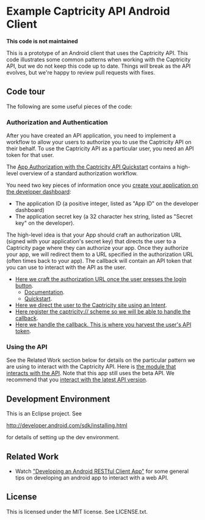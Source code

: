 Example Captricity API Android Client
============

**This code is not maintained**

This is a prototype of an Android client that uses the Captricity API.  This
code illustrates some common patterns when working with the Captricity API, but
we do not keep this code up to date.  Things *will* break as the API evolves,
but we're happy to review pull requests with fixes.

## Code tour

The following are some useful pieces of the code:

### Authorization and Authentication

After you have created an API application, you need to implement a workflow to
allow your users to authorize you to use the Captricity API on their behalf.  To
use the Captricity API as a particular user, you need an API token for that
user.

The [App Authorization with the Captricity API Quickstart](https://shreddr.captricity.com/developer/quickstart/app-authorization/)
contains a high-level overview of a standard authorization workflow.

You need two key pieces of information once you [create your application on the developer dashboard](https://shreddr.captricity.com/developer/):

* The application ID (a positive integer, listed as "App ID" on the developer dashboard)
* The application secret key (a 32 character hex string, listed as "Secret key" on the developer).

The high-level idea is that your App should craft an authorization URL (signed
with your application's secret key) that directs the user to a Captricity
page where they can authorize your app.  Once they authorize your app, we will
redirect them to a URL specified in the authorization URL (often times back to
your app).  The callback will contain an API token that you can use
to interact with the API as the user.

* [Here we craft the authorization URL once the user presses the login button](https://github.com/Captricity/DroidCap/blob/master/src/com/example/whiskeydroid/DummyLoginActivity.java#L154).
    * [Documentation](https://shreddr.captricity.com/developer/overview/#authentication).
    * [Quickstart](https://shreddr.captricity.com/developer/quickstart/app-authorization/).
* [Here we direct the user to the Captricity site using an Intent](https://github.com/Captricity/DroidCap/blob/master/src/com/example/whiskeydroid/DummyLoginActivity.java#L166).
* [Here register the captricity:// scheme so we will be able to handle the callback](https://github.com/Captricity/DroidCap/blob/master/AndroidManifest.xml#L34).
* [Here we handle the callback.  This is where you harvest the user's API token](https://github.com/Captricity/DroidCap/blob/master/src/com/example/whiskeydroid/CapLogin.java#L17).


### Using the API

See the Related Work section below for details on the particular pattern we are
using to interact with the Captricity API.  Here is [the module that interacts with the API](https://github.com/Captricity/DroidCap/blob/master/src/com/example/whiskeydroid/QueryCaptricityAPI.java).  Note that this app still uses the beta API.  We recommend that you [interact with the latest API version](https://shreddr.captricity.com/developer/api-reference/).



## Development Environment

This is an Eclipse project.  See

http://developer.android.com/sdk/installing.html

for details of setting up the dev environment.


## Related Work

* Watch ["Developing an Android RESTful Client App"](http://www.youtube.com/watch?v=JkU3VM1Vyp0) for some general tips on developing an android app to interact with a web API.


## License

This is licensed under the MIT license. See LICENSE.txt.
